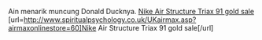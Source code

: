 Ain menarik muncung Donald Ducknya.
 <a href="http://www.spiritualpsychology.co.uk/UKairmax.asp?airmaxonlinestore=60" >Nike Air Structure Triax 91 gold sale</a>
[url=http://www.spiritualpsychology.co.uk/UKairmax.asp?airmaxonlinestore=60]Nike Air Structure Triax 91 gold sale[/url]